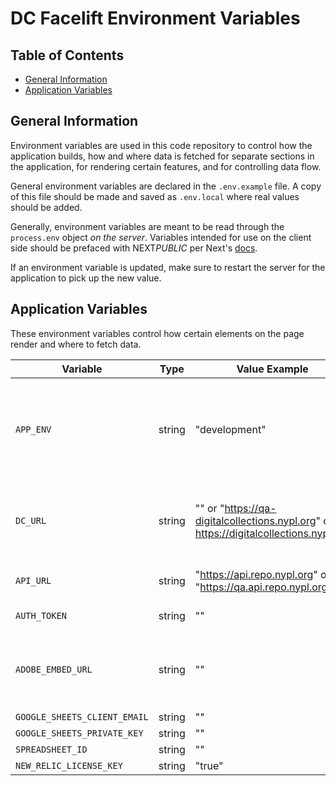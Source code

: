# DC Facelift Environment Variables

## Table of Contents

- [General Information](#general-information)
- [Application Variables](#application-variables)

## General Information

Environment variables are used in this code repository to control how the application builds, how and where data is fetched for separate sections in the application, for rendering certain features, and for controlling data flow.

General environment variables are declared in the `.env.example` file. A copy of this file should be made and saved as `.env.local` where real values should be added.

Generally, environment variables are meant to be read through the `process.env` object _on the server_. Variables intended for use on the client side should be prefaced with NEXT*PUBLIC* per Next's [docs](https://nextjs.org/docs/app/building-your-application/configuring/environment-variables).

If an environment variable is updated, make sure to restart the server for the application to pick up the new value.

## Application Variables

These environment variables control how certain elements on the page render and where to fetch data.

| Variable                     | Type   | Value Example                                                                         | Description                                                                      |
| ---------------------------- | ------ | ------------------------------------------------------------------------------------- | -------------------------------------------------------------------------------- |
| `APP_ENV`                    | string | "development"                                                                         | App environment key used to determine various environment-specific app settings. |
| `DC_URL`                     | string | "" or "https://qa-digitalcollections.nypl.org" or https://digitalcollections.nypl.org | The base URL of the DC url, either points locally or externally to legacy DC.    |
| `API_URL`                    | string | "https://api.repo.nypl.org" or "https://qa.api.repo.nypl.org"                         | base url for Repo API calls.                                                     |
| `AUTH_TOKEN`                 | string | ""                                                                                    | Auth token for Repo API.                                                         |
| `ADOBE_EMBED_URL`            | string | ""                                                                                    | Url endpoint used for Adobe Analytics event tracking.                            |
| `GOOGLE_SHEETS_CLIENT_EMAIL` | string | ""                                                                                    |                                                                                  |
| `GOOGLE_SHEETS_PRIVATE_KEY`  | string | ""                                                                                    |                                                                                  |
| `SPREADSHEET_ID`             | string | ""                                                                                    |                                                                                  |
| `NEW_RELIC_LICENSE_KEY`      | string | "true"                                                                                |                                                                                  |
